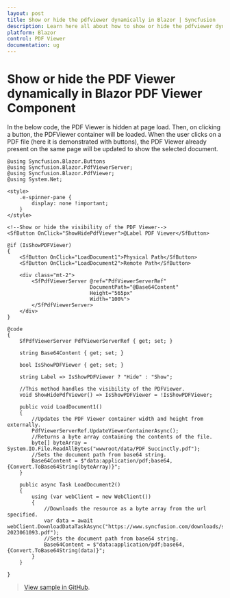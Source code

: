 ```yaml
---
layout: post
title: Show or hide the pdfviewer dynamically in Blazor | Syncfusion
description: Learn here all about how to show or hide the pdfviewer dynamically in Syncfusion Blazor PDF Viewer component and more.
platform: Blazor
control: PDF Viewer
documentation: ug
---
```


# Show or hide the PDF Viewer dynamically in Blazor PDF Viewer Component

In the below code, the PDF Viewer is hidden at page load. Then, on clicking a button, the PDFViewer container will be loaded. When the user clicks on a PDF file (here it is demonstrated with buttons), the PDF Viewer already present on the same page will be updated to show the selected document. 

```cshtml
@using Syncfusion.Blazor.Buttons
@using Syncfusion.Blazor.PdfViewerServer;
@using Syncfusion.Blazor.PdfViewer;
@using System.Net;

<style>
    .e-spinner-pane {
        display: none !important;
    }
</style>

<!--Show or hide the visibility of the PDF Viewer-->
<SfButton OnClick="ShowHidePdfViewer">@Label PDF Viewer</SfButton>

@if (IsShowPDFViewer)
{
    <SfButton OnClick="LoadDocument1">Physical Path</SfButton>    
    <SfButton OnClick="LoadDocument2">Remote Path</SfButton>    

    <div class="mt-2">
        <SfPdfViewerServer @ref="PdfViewerServerRef"
                           DocumentPath="@Base64Content"
                           Height="565px"
                           Width="100%">
        </SfPdfViewerServer>
    </div>
}

@code
{
    SfPdfViewerServer PdfViewerServerRef { get; set; }

    string Base64Content { get; set; }

    bool IsShowPDFViewer { get; set; }

    string Label => IsShowPDFViewer ? "Hide" : "Show";

    //This method handles the visibility of the PDFViewer.
    void ShowHidePdfViewer() => IsShowPDFViewer = !IsShowPDFViewer;

    public void LoadDocument1()
    {
        //Updates the PDF Viewer container width and height from externally.
        PdfViewerServerRef.UpdateViewerContainerAsync();
        //Returns a byte array containing the contents of the file.
        byte[] byteArray = System.IO.File.ReadAllBytes("wwwroot/data/PDF Succinctly.pdf");
        //Sets the document path from base64 string.
        Base64Content = $"data:application/pdf;base64,{Convert.ToBase64String(byteArray)}";
    }

    public async Task LoadDocument2()
    {
        using (var webClient = new WebClient())
        {
            //Downloads the resource as a byte array from the url specified. 
            var data = await webClient.DownloadDataTaskAsync("https://www.syncfusion.com/downloads/support/directtrac/general/pd/FSuccinctly-2023061093.pdf");
            //Sets the document path from base64 string.
            Base64Content = $"data:application/pdf;base64,{Convert.ToBase64String(data)}";
        }
    }

}
```

> [View sample in GitHub](https://github.com/SyncfusionExamples/blazor-pdf-viewer-examples/tree/master/Common/Render%20the%20PDF%20Viewer%20on%20a%20button%20click).
